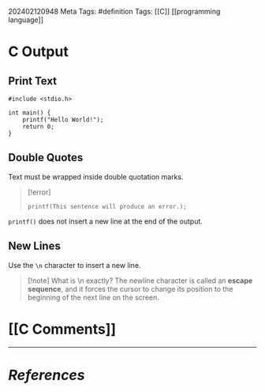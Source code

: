 202402120948
Meta Tags: #definition 
Tags: [[C]] [[programming language]]

# C Output

## Print Text

```
#include <stdio.h>

int main() {
	printf("Hello World!");
	return 0;
}
```

## Double Quotes

Text must be wrapped inside double quotation marks.

>[!error]
>```
>printf(This sentence will produce an error.);
>```

`printf()` does not insert a new line at the end of the output.

## New Lines

Use the `\n` character to insert a new line.

>[!note] What is \\n exactly?
>The newline character is called an **escape sequence**, and it forces the cursor to change its position to the beginning of the next line on the screen.

# [[C Comments]]


---
# *References*